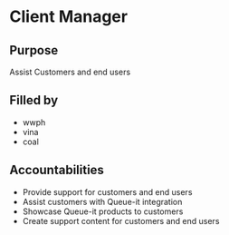 # Client Manager

## Purpose
Assist Customers and end users

## Filled by
- wwph
- vina
- coal

## Accountabilities
- Provide support for customers and end users
- Assist customers with Queue-it integration
- Showcase Queue-it products to customers
- Create support content for customers and end users

